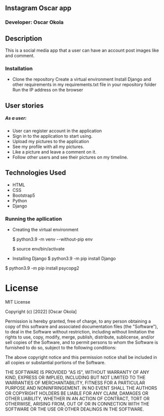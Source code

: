 ## Instagram Oscar app

### Developer: Oscar Okola

## Description
This is a social media app that  a user can have an account  post images like and comment.

### Installation
* Clone the repository Create a virtual environment Install Django and other requirements in my requirements.txt file in your repository folder Run the IP address on the browser



## User stories
  ##### As a user:
   + User can register account in the application
   + Sign in to the application to start using.
   + Upload my pictures to the application
   + See my profile with all my pictures.
   + Like a picture and leave a comment on it.
   + Follow other users and see their pictures on my timeline.



## Technologies Used
* HTML
* CSS
* Bootstrap5
* Python
* Django

### Running the apllication

* Creating the virtual environment

  $ python3.9 -m venv --without-pip env

  $ source env/bin/activate

*   Installing Django
  $ python3.9 -m pip install Django

  $ python3.9 -m pip install psycopg2



# License
 MIT License


Copyright (c) [2022] [Oscar Okola]

Permission is hereby granted, free of charge, to any person obtaining a copy
of this software and associated documentation files (the "Software"), to deal
in the Software without restriction, including without limitation the rights
to use, copy, modify, merge, publish, distribute, sublicense, and/or sell
copies of the Software, and to permit persons to whom the Software is
furnished to do so, subject to the following conditions:

The above copyright notice and this permission notice shall be included in all
copies or substantial portions of the Software.

THE SOFTWARE IS PROVIDED "AS IS", WITHOUT WARRANTY OF ANY KIND, EXPRESS OR
IMPLIED, INCLUDING BUT NOT LIMITED TO THE WARRANTIES OF MERCHANTABILITY,
FITNESS FOR A PARTICULAR PURPOSE AND NONINFRINGEMENT. IN NO EVENT SHALL THE
AUTHORS OR COPYRIGHT HOLDERS BE LIABLE FOR ANY CLAIM, DAMAGES OR OTHER
LIABILITY, WHETHER IN AN ACTION OF CONTRACT, TORT OR OTHERWISE, ARISING FROM,
OUT OF OR IN CONNECTION WITH THE SOFTWARE OR THE USE OR OTHER DEALINGS IN THE
SOFTWARE.



